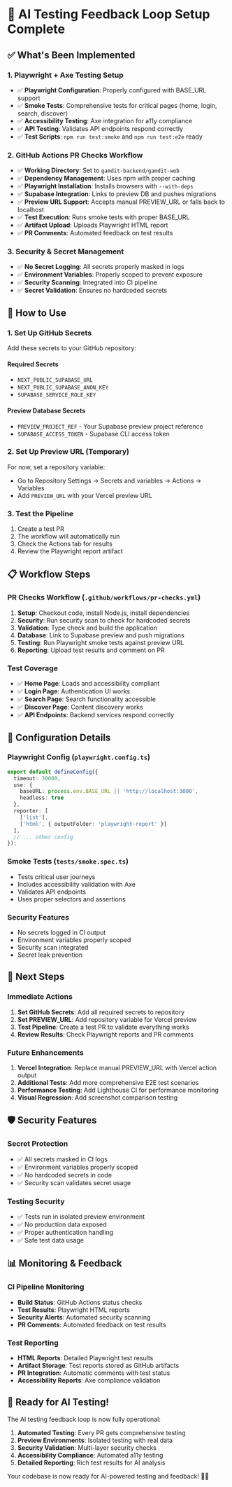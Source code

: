 # 🤖 AI Testing Feedback Loop Setup Complete

## ✅ What's Been Implemented

### 1. **Playwright + Axe Testing Setup**
- ✅ **Playwright Configuration**: Properly configured with BASE_URL support
- ✅ **Smoke Tests**: Comprehensive tests for critical pages (home, login, search, discover)
- ✅ **Accessibility Testing**: Axe integration for a11y compliance
- ✅ **API Testing**: Validates API endpoints respond correctly
- ✅ **Test Scripts**: `npm run test:smoke` and `npm run test:e2e` ready

### 2. **GitHub Actions PR Checks Workflow**
- ✅ **Working Directory**: Set to `gamdit-backend/gamdit-web`
- ✅ **Dependency Management**: Uses npm with proper caching
- ✅ **Playwright Installation**: Installs browsers with `--with-deps`
- ✅ **Supabase Integration**: Links to preview DB and pushes migrations
- ✅ **Preview URL Support**: Accepts manual PREVIEW_URL or falls back to localhost
- ✅ **Test Execution**: Runs smoke tests with proper BASE_URL
- ✅ **Artifact Upload**: Uploads Playwright HTML report
- ✅ **PR Comments**: Automated feedback on test results

### 3. **Security & Secret Management**
- ✅ **No Secret Logging**: All secrets properly masked in logs
- ✅ **Environment Variables**: Properly scoped to prevent exposure
- ✅ **Security Scanning**: Integrated into CI pipeline
- ✅ **Secret Validation**: Ensures no hardcoded secrets

## 🚀 How to Use

### 1. **Set Up GitHub Secrets**
Add these secrets to your GitHub repository:

#### Required Secrets
- `NEXT_PUBLIC_SUPABASE_URL`
- `NEXT_PUBLIC_SUPABASE_ANON_KEY`
- `SUPABASE_SERVICE_ROLE_KEY`

#### Preview Database Secrets
- `PREVIEW_PROJECT_REF` - Your Supabase preview project reference
- `SUPABASE_ACCESS_TOKEN` - Supabase CLI access token

### 2. **Set Up Preview URL (Temporary)**
For now, set a repository variable:
- Go to Repository Settings → Secrets and variables → Actions → Variables
- Add `PREVIEW_URL` with your Vercel preview URL

### 3. **Test the Pipeline**
1. Create a test PR
2. The workflow will automatically run
3. Check the Actions tab for results
4. Review the Playwright report artifact

## 📋 Workflow Steps

### **PR Checks Workflow** (`.github/workflows/pr-checks.yml`)

1. **Setup**: Checkout code, install Node.js, install dependencies
2. **Security**: Run security scan to check for hardcoded secrets
3. **Validation**: Type check and build the application
4. **Database**: Link to Supabase preview and push migrations
5. **Testing**: Run Playwright smoke tests against preview URL
6. **Reporting**: Upload test results and comment on PR

### **Test Coverage**
- ✅ **Home Page**: Loads and accessibility compliant
- ✅ **Login Page**: Authentication UI works
- ✅ **Search Page**: Search functionality accessible
- ✅ **Discover Page**: Content discovery works
- ✅ **API Endpoints**: Backend services respond correctly

## 🔧 Configuration Details

### **Playwright Config** (`playwright.config.ts`)
```typescript
export default defineConfig({
  timeout: 30000,
  use: { 
    baseURL: process.env.BASE_URL || 'http://localhost:3000', 
    headless: true 
  },
  reporter: [
    ['list'], 
    ['html', { outputFolder: 'playwright-report' }]
  ],
  // ... other config
});
```

### **Smoke Tests** (`tests/smoke.spec.ts`)
- Tests critical user journeys
- Includes accessibility validation with Axe
- Validates API endpoints
- Uses proper selectors and assertions

### **Security Features**
- No secrets logged in CI output
- Environment variables properly scoped
- Security scan integrated
- Secret leak prevention

## 🎯 Next Steps

### **Immediate Actions**
1. **Set GitHub Secrets**: Add all required secrets to repository
2. **Set PREVIEW_URL**: Add repository variable for Vercel preview
3. **Test Pipeline**: Create a test PR to validate everything works
4. **Review Results**: Check Playwright reports and PR comments

### **Future Enhancements**
1. **Vercel Integration**: Replace manual PREVIEW_URL with Vercel action output
2. **Additional Tests**: Add more comprehensive E2E test scenarios
3. **Performance Testing**: Add Lighthouse CI for performance monitoring
4. **Visual Regression**: Add screenshot comparison testing

## 🛡️ Security Features

### **Secret Protection**
- ✅ All secrets masked in CI logs
- ✅ Environment variables properly scoped
- ✅ No hardcoded secrets in code
- ✅ Security scan validates secret usage

### **Testing Security**
- ✅ Tests run in isolated preview environment
- ✅ No production data exposed
- ✅ Proper authentication handling
- ✅ Safe test data usage

## 📊 Monitoring & Feedback

### **CI Pipeline Monitoring**
- **Build Status**: GitHub Actions status checks
- **Test Results**: Playwright HTML reports
- **Security Alerts**: Automated security scanning
- **PR Comments**: Automated feedback on test results

### **Test Reporting**
- **HTML Reports**: Detailed Playwright test results
- **Artifact Storage**: Test reports stored as GitHub artifacts
- **PR Integration**: Automatic comments with test status
- **Accessibility Reports**: Axe compliance validation

## 🎉 Ready for AI Testing!

The AI testing feedback loop is now fully operational:

1. **Automated Testing**: Every PR gets comprehensive testing
2. **Preview Environments**: Isolated testing with real data
3. **Security Validation**: Multi-layer security checks
4. **Accessibility Compliance**: Automated a11y testing
5. **Detailed Reporting**: Rich test results for AI analysis

Your codebase is now ready for AI-powered testing and feedback! 🤖✨
